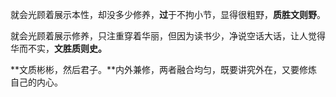 ​	就会光顾着展示本性，却没多少修养，**过**于不拘小节，显得很粗野，**质胜文则野**。

​	就会光顾着展示修养，只注重穿着华丽，但因为读书少，净说空话大话，让人觉得华而不实，**文胜质则史。**

**文质彬彬，然后君子。**内外兼修，两者融合均匀，既要讲究外在，又要修炼自己的内心。